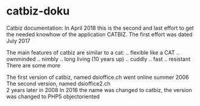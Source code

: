 # catbiz-doku
Catbiz documentation:
In April 2018 this is the second and last effort to get the needed knowhow of the application CATBIZ.
The first effort was dated July 2017

The main features of catbiz are similar to a cat: .. flexible like a CAT .. ownminded .. nimbly .. long living (10 years up) .. cuddly .. fast .. resistant There are some more

The first version of catbiz, named dsioffice.ch went online summer 2006<br>
The second version, named dsioffice2.ch<br>
2 years later in 2008
In 2016 the name was changed to catbiz, the version was changed to PHP5 objectoriented

